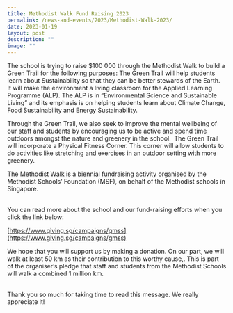 ```yaml
---
title: Methodist Walk Fund Raising 2023
permalink: /news-and-events/2023/Methodist-Walk-2023/
date: 2023-01-19
layout: post
description: ""
image: ""
---
```

The school is trying to raise $100 000 through the Methodist Walk to build a Green Trail for the following purposes: 
The Green Trail will help students learn about Sustainability so that they can be better stewards of the Earth.  It will make the environment a living classroom for the Applied Learning Programme (ALP). The ALP is in “Environmental Science and Sustainable Living” and its emphasis is on helping students learn about Climate Change, Food Sustainability and Energy Sustainability.


Through the Green Trail, we also seek to improve the mental wellbeing of our staff and students by encouraging us to be active and spend time outdoors amongst the nature and greenery in the school.  The Green Trail will incorporate a Physical Fitness Corner. This corner will allow students to do activities like stretching and exercises in an outdoor setting with more greenery.



The Methodist Walk is a biennial fundraising activity organised by the Methodist Schools’ Foundation (MSF), on behalf of the Methodist schools in Singapore.  
 
 
You can read more about the school and our fund-raising efforts when you click the link below:
 
[https://www.giving.sg/campaigns/gmss](https://www.giving.sg/campaigns/gmss)
 


We hope that you will support us by making a donation.  On our part, we will walk at least 50 km as their contribution to this worthy cause,. This is part of the organiser’s pledge that staff and students from the Methodist Schools will walk a combined 1 million km.  
 
 


Thank you so much for taking time to read this message.  We really appreciate it!